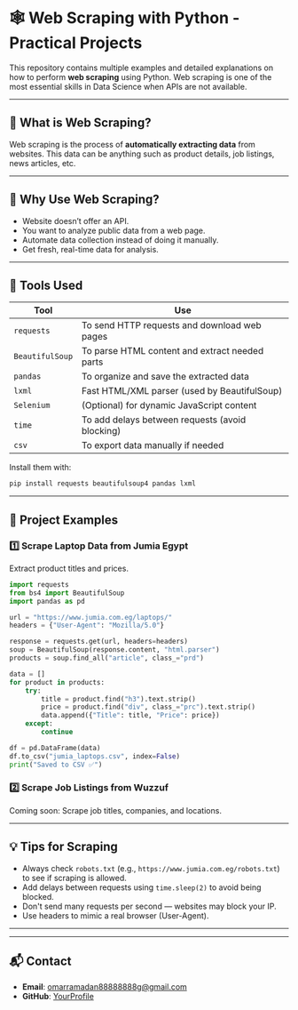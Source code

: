 # 🕸️ Web Scraping with Python - Practical Projects

This repository contains multiple examples and detailed explanations on how to perform **web scraping** using Python. Web scraping is one of the most essential skills in Data Science when APIs are not available.

---

## 🧠 What is Web Scraping?

Web scraping is the process of **automatically extracting data** from websites. This data can be anything such as product details, job listings, news articles, etc.

---

## 📍 Why Use Web Scraping?

- Website doesn’t offer an API.
- You want to analyze public data from a web page.
- Automate data collection instead of doing it manually.
- Get fresh, real-time data for analysis.

---

## 🧰 Tools Used

| Tool | Use |
|------|-----|
| `requests` | To send HTTP requests and download web pages |
| `BeautifulSoup` | To parse HTML content and extract needed parts |
| `pandas` | To organize and save the extracted data |
| `lxml` | Fast HTML/XML parser (used by BeautifulSoup) |
| `Selenium` | (Optional) for dynamic JavaScript content |
| `time` | To add delays between requests (avoid blocking) |
| `csv` | To export data manually if needed |

Install them with:

```bash
pip install requests beautifulsoup4 pandas lxml
```

---

## 📁 Project Examples

### 1️⃣ Scrape Laptop Data from Jumia Egypt

Extract product titles and prices.

```python
import requests
from bs4 import BeautifulSoup
import pandas as pd

url = "https://www.jumia.com.eg/laptops/"
headers = {"User-Agent": "Mozilla/5.0"}

response = requests.get(url, headers=headers)
soup = BeautifulSoup(response.content, "html.parser")
products = soup.find_all("article", class_="prd")

data = []
for product in products:
    try:
        title = product.find("h3").text.strip()
        price = product.find("div", class_="prc").text.strip()
        data.append({"Title": title, "Price": price})
    except:
        continue

df = pd.DataFrame(data)
df.to_csv("jumia_laptops.csv", index=False)
print("Saved to CSV ✅")
```

### 2️⃣ Scrape Job Listings from Wuzzuf

Coming soon: Scrape job titles, companies, and locations.

---

## 💡 Tips for Scraping

- Always check `robots.txt` (e.g., `https://www.jumia.com.eg/robots.txt`) to see if scraping is allowed.
- Add delays between requests using `time.sleep(2)` to avoid being blocked.
- Don't send many requests per second — websites may block your IP.
- Use headers to mimic a real browser (User-Agent).

---



---

## 📬 Contact

- **Email**: omarramadan88888888g@gmail.com
- **GitHub**: [YourProfile](https://github.com/omarrama555)
